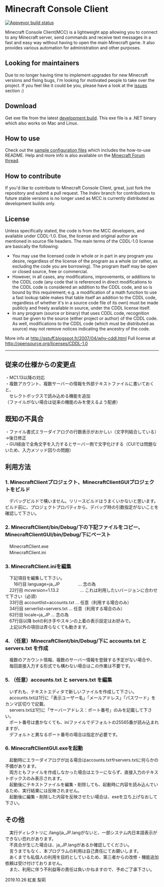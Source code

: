 Minecraft Console Client
========================

[![Appveyor build status](https://ci.appveyor.com/api/projects/status/github/ORelio/Minecraft-Console-Client?branch=Indev)](https://ci.appveyor.com/project/ORelio/minecraft-console-client)

Minecraft Console Client(MCC) is a lightweight app allowing you to connect to any Minecraft server,
send commands and receive text messages in a fast and easy way without having to open the main Minecraft game. It also provides various automation for administration and other purposes.

## Looking for maintainers

Due to no longer having time to implement upgrades for new Minecraft versions and fixing bugs, I'm looking for motivated people to take over the project. If you feel like it could be you, please have a look at the [issues](https://github.com/ORelio/Minecraft-Console-Client/issues?q=is%3Aissue+is%3Aopen+label%3Awaiting-for%3Acontributor) section :)

## Download

Get exe file from the latest [development build](https://ci.appveyor.com/project/ORelio/minecraft-console-client/build/artifacts).
This exe file is a .NET binary which also works on Mac and Linux.

## How to use

Check out the [sample configuration files](MinecraftClient/config/) which includes the how-to-use README.
Help and more info is also available on the [Minecraft Forum thread](http://www.minecraftforum.net/topic/1314800-/).<br/>

## How to contribute

If you'd like to contribute to Minecraft Console Client, great, just fork the repository and submit a pull request. The *Indev* branch for contributions to future stable versions is no longer used as MCC is currently distributed as development builds only.

## License

Unless specifically stated, the code is from the MCC developers, and available under CDDL-1.0.
Else, the license and original author are mentioned in source file headers.
The main terms of the CDDL-1.0 license are basically the following:

- You may use the licensed code in whole or in part in any program you desire, regardless of the license of the program as a whole (or rather, as excluding the code you are borrowing). The program itself may be open or closed source, free or commercial.
- However, in all cases, any modifications, improvements, or additions to the CDDL code (any code that is referenced in direct modifications to the CDDL code is considered an addition to the CDDL code, and so is bound by this requirement; e.g. a modification of a math function to use a fast lookup table makes that table itself an addition to the CDDL code, regardless of whether it's in a source code file of its own) must be made publicly and freely available in source, under the CDDL license itself.
- In any program (source or binary) that uses CDDL code, recognition must be given to the source (either project or author) of the CDDL code. As well, modifications to the CDDL code (which must be distributed as source) may not remove notices indicating the ancestry of the code.

More info at http://qstuff.blogspot.fr/2007/04/why-cddl.html
Full license at http://opensource.org/licenses/CDDL-1.0

---

## 従来の仕様からの変更点
・MC1.13以降の対応  
・複数アカウント、複数サーバーの情報を外部テキストファイルに書いておくと、  
　セレクトボックスで読み込める機能を追加  
（ファイルがない場合は従来の機能のみを使えるよう配慮）  
  
## 既知の不具合
・ファイル書式エラーダイアログの行数表示がおかしい（文字列結合している）→後日修正  
・GUI経由で全角文字を入力するとサーバー側で文字化けする（CUIでは問題ないため、入力メソッド回りの問題）  
  
## 利用方法
### 1. MinecraftClientプロジェクト、MinecraftClientGUIプロジェクトをビルド
　デバッグビルドで構いません。リリースビルドはうまくいかないと思います。  
  ビルド前に、プロジェクトプロパティから、デバッグ時の引数指定がないことを確認して下さい。  
  
### 2. MinecraftClient/bin/Debug/下の下記ファイルをコピー、MinecraftClientGUI/bin/Debug/下にペースト
　MinecraftClient.exe  
　MinecraftClient.ini  
  
### 3. MinecraftClient.iniを編集
　下記項目を編集して下さい。  
　　16行目 language=ja_JP    　　　　... 念の為  
  　22行目 mcversion=1.13.2　　　　　... これは利用したいバージョンに合わせて下さい（必須）  
  　33行目 accountlist=accounts.txt ... 任意（利用する場合のみ）  
  　34行目 serverlist=servers.txt   ... 任意（利用する場合のみ）  
  　62行目 locale=ja_JP             ... 念の為  
  　67行目以降 botの利き手やスキンの上着の表示設定はお好みで。  
  　上記以外の項目は弄らなくても動きます。  
     
### 4. （任意）MinecraftClient/bin/Debug/下に accounts.txt と servers.txt を作成
　複数のアカウント情報、複数のサーバー情報を登録する予定がない場合や、  
　毎回直接入力する形式でも構わない場合はこの作業は不要です。  
  
### 5. （任意）accounts.txt と servers.txt を編集
　いずれも、テキストエディタで新しいファイルを作成して下さい。  
　accounts.txtは1行に「表示ユーザー名」「メールアドレス」「パスワード」をカンマ区切りで記載、  
　servers.txtは1行に「サーバーアドレス：ポート番号」のみを記載して下さい。  
　ポート番号は書かなくても、iniファイルでデフォルトの25565番が読み込まれますが、  
　デフォルトと異なるポート番号の場合は指定が必要です。  
  
### 6. MinecraftClientGUI.exeを起動
　起動時にエラーダイアログが出る場合はaccounts.txtやservers.txtに何らかの不備があります。  
　両方ともファイルを作成しなかった場合はエラーにならず、直接入力のテキストボックスのみ表示されます。  
　起動後にテキストファイルを編集・削除しても、起動時に内容を読み込んでいるため、実行結果には反映されません。  
　起動後に編集・削除した内容を反映させたい場合は、exeを立ち上げなおして下さい。  
  
## その他
　実行ディレクトリに /lang/ja_JP.langがないと、一部システム内日本語表示ができない恐れがあります。  
　不具合が生じた場合は、ja_JP.langがあるか確認してください。  
　言うまでもなく、本プログラムの利用は自己責任にてお願いします。  
　あくまでも私個人の利用を目的としているため、第三者からの改修・機能追加依頼は受け付けておりません。  
　また、利用に伴う不利益等の責任は負いかねますので、予めご了承下さい。  
   
2019.10.26 紅楽 梨莉  
